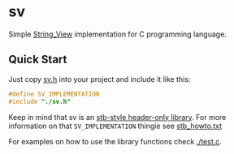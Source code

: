 # sv

Simple [String_View](https://en.cppreference.com/w/cpp/string/basic_string_view) implementation for C programming language.

## Quick Start

Just copy [sv.h](./sv.h) into your project and include it like this:

```c
#define SV_IMPLEMENTATION
#include "./sv.h"
```

Keep in mind that sv is an [stb-style header-only library](https://github.com/nothings/stb). For more information on that `SV_IMPLEMENTATION` thingie see [stb_howto.txt](https://github.com/nothings/stb/blob/master/docs/stb_howto.txt)

For examples on how to use the library functions check [./test.c](./test.c).
